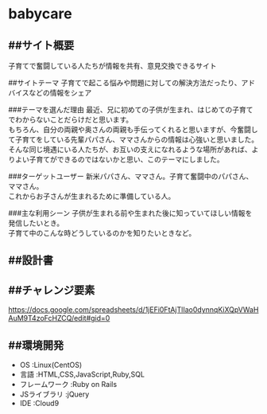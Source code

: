 # babycare
##サイト概要
---
子育てで奮闘している人たちが情報を共有、意見交換できるサイト

##サイトテーマ
子育てで起こる悩みや問題に対しての解決方法だったり、アドバイスなどの情報をシェア

###テーマを選んだ理由
最近、兄に初めての子供が生まれ、はじめての子育てでわからないことだらけだと思います。  
もちろん、自分の両親や奥さんの両親も手伝ってくれると思いますが、今奮闘して子育てをしている先輩パパさん、ママさんからの情報は心強いと思いました。  
そんな同じ境遇にいる人たちが、お互いの支えになれるような場所があれば、よりよい子育てができるのではないかと思い、このテーマにしました。  

###ターゲットユーザー
新米パパさん、ママさん。子育て奮闘中のパパさん、ママさん。  
これからお子さんが生まれるために準備している人。  

###主な利用シーン
子供が生まれる前や生まれた後に知っていてほしい情報を発信したいとき。  
子育て中のこんな時どうしているのかを知りたいときなど。  

##設計書  
---

##チャレンジ要素  
---
https://docs.google.com/spreadsheets/d/1jEFi0FtAjTlIao0dynnqKiXQpVWaHAuM9T4zoFcHZCQ/edit#gid=0  

##環境開発
---
- OS :Linux(CentOS)
- 言語 :HTML,CSS,JavaScript,Ruby,SQL
- フレームワーク :Ruby on Rails
- JSライブラリ :jQuery
- IDE :Cloud9
